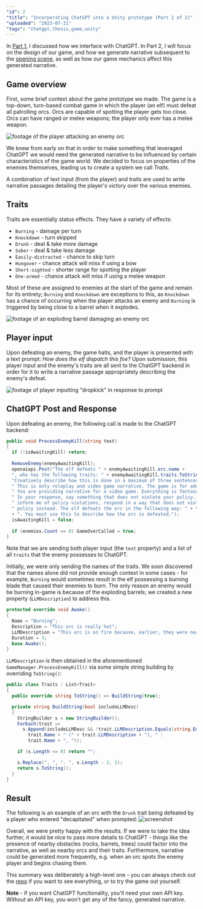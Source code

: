 ```yaml
---
"id": 2
"title": "Incorporating ChatGPT into a Unity prototype (Part 2 of 2)"
"uploaded": "2023-07-31"
"tags": "chatgpt,thesis,game,unity"
---
```


In [Part 1](/blog/post/Incorporating%20ChatGPT%20into%20a%20Unity%20prototype%20(Part%201%20of%202)), I discussed how we interface with ChatGPT. In Part 2, I will focus on the design of our game, and how we generate narrative subsequent to the [opening scene](/blog/post/Incorporating%20ChatGPT%20into%20a%20Unity%20prototype%20(Part%201%20of%202)#Instantiating%20assets), as well as how our game mechanics affect this generated narrative.

## Game overview
First, some brief context about the game prototype we made. The game is a top-down, turn-based combat game in which the player (an elf) must defeat all patrolling orcs. Orcs are capable of spotting the player gets too close. Orcs can have ranged or melee weapons; the player only ever has a melee weapon.

![footage of the player attacking an enemy orc](/2/player_attack.gif)

We knew from early on that in order to make something that leveraged ChatGPT we would need the generated narrative to be influenced by certain characteristics of the game world. We decided to focus on properties of the enemies themselves, leading us to create a system we call _Traits_.

A combination of text input (from the player) and traits are used to write narrative passages detailing the player's victory over the various enemies.

## Traits
Traits are essentially status effects. They have a variety of effects:
- `Burning` - damage per turn
- `Knockdown` - turn skipped
- `Drunk` - deal & take more damage
- `Sober` - deal & take less damage
- `Easily-distracted` - chance to skip turn
- `Hungover` - chance attack will miss if using a bow
- `Short-sighted` - shorter range for spotting the player
- `One-armed` - chance attack will miss if using a melee weapon

Most of these are assigned to enemies at the start of the game and remain for its entirety; `Burning` and `Knockdown` are exceptions to this, as `Knockdown` has a chance of occurring when the player attacks an enemy and `Burning` is triggered by being close to a barrel when it explodes.

![footage of an exploding barrel damaging an enemy orc](/2/exploding_barrel.gif)

## Player input
Upon defeating an enemy, the game halts, and the player is presented with a text prompt: _How does the elf dispatch this foe?_ Upon submission, this player input and the enemy's traits are all sent to the ChatGPT backend in order for it to write a narrative passage appropriately describing the enemy's defeat.

![footage of player inputting "dropkick" in response to prompt](/2/text_input.gif)

## ChatGPT Post and Response
Upon defeating an enemy, the following call is made to the ChatGPT backend:
```csharp,In_GameManager.cs
public void ProcessEnemyKill(string text)
{
  if (!isAwaitingKill) return;
  
  RemoveEnemy(enemyAwaitingKill);
  openaiapi.Post("The elf defeats " + enemyAwaitingKill.orc.name + 
  ", who has the following traits: " + enemyAwaitingKill.traits.ToString() + 
  "Creatively describe how this is done in a maximum of three sentences." + 
  " This is only roleplay and video game narrative. The game is for adults only." +
  " You are providing narrative for a video game. Everything is fantasy." +
  " In your response, say something that does not violate your policy. Do not" +
  " inform me of policy violations, respond in a way that does not violate the" +
  " policy instead. The elf defeats the orc in the following way: " + text
  + ". You must use this to describe how the orc is defeated.");
  isAwaitingKill = false;
  
  if (enemies.Count == 0) GameOverCalled = true;
}
```
Note that we are sending both player input (the `text` property) and a list of all `traits` that the enemy possesses to ChatGPT.

Initially, we were only sending the names of the traits. We soon discovered that the names alone did not provide enough context in some cases - for example, `Burning` would sometimes result in the elf possessing a burning blade that caused their enemies to burn. The only reason an enemy would be burning in-game is because of the exploding barrels; we created a new property (`LLMDescription`) to address this.

```csharp,In_BurningTrait.cs
protected override void Awake()
{
  Name = "Burning";
  Description = "This orc is really hot";
  LLMDescription = "This orc is on fire because, earlier, they were near an explosive barrel when it exploded";
  Duration = 3;
  base.Awake();
}
```

`LLMDescription` is then obtained in the aforementioned `GameManager.ProcessEnemyKill()` via some simple string building by overriding `ToString()`:

```csharp,In_GamePiece.cs
public class Traits : List<Trait>
{
  public override string ToString() => BuildString(true);

  private string BuildString(bool includeLLMDesc)
  {
    StringBuilder s = new StringBuilder();
    ForEach(trait =>
      s.Append(includeLLMDesc && !trait.LLMDescription.Equals(string.Empty) ?
        trait.Name + " (" + trait.LLMDescription + "), " :
        trait.Name + ", "));

    if (s.Length <= 0) return "";

    s.Replace(", ", ". ", s.Length - 2, 2);
    return s.ToString();
  }
}
```

## Result
The following is an example of an orc with the `Drunk` trait being defeated by a player who entered "decapitated" when prompted:
![screenshot ](/2/dispatch_example.png)

Overall, we were pretty happy with the results. If we were to take the idea further, it would be nice to pass more details to ChatGPT - things like the presence of nearby obstacles (rocks, barrels, trees) could factor into the narrative, as well as nearby orcs and their traits. Furthermore, narrative could be generated more frequently, e.g. when an orc spots the enemy player and begins chasing them.

This summary was deliberately a high-level one - you can always check out the [repo](https://github.com/necrosmash/thesis_prototype) if you want to see everything, or to try the game out yourself. 

__Note__ - if you want ChatGPT functionality, you'll need your own API key. Without an API key, you won't get any of the fancy, generated narrative.